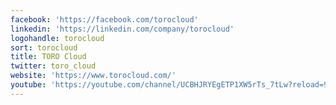 ```yaml
---
facebook: 'https://facebook.com/torocloud'
linkedin: 'https://linkedin.com/company/torocloud'
logohandle: torocloud
sort: torocloud
title: TORO Cloud
twitter: toro_cloud
website: 'https://www.torocloud.com/'
youtube: 'https://youtube.com/channel/UCBHJRYEgETP1XW5rTs_7tLw?reload=9'
---
```

